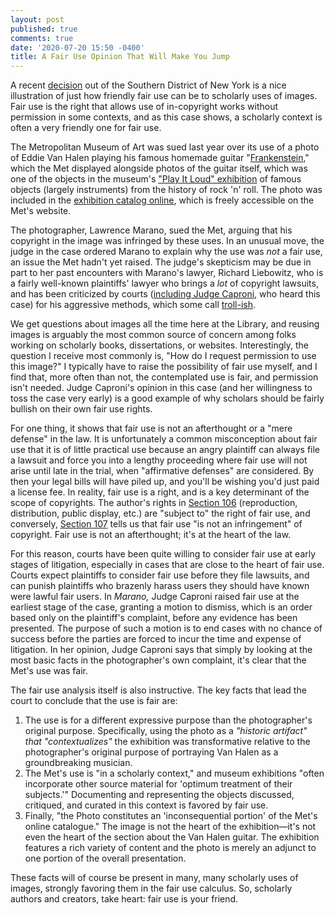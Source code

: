 ```yaml
---
layout: post
published: true
comments: true
date: '2020-07-20 15:50 -0400'
title: A Fair Use Opinion That Will Make You Jump
---
```

A recent [decision](https://law.justia.com/cases/federal/district-courts/new-york/nysdce/1:2019cv08606/522915/17/) out of the Southern District of New York is a nice illustration of just how friendly fair use can be to scholarly uses of images. Fair use is the right that allows use of in-copyright works without permission in some contexts, and as this case shows, a scholarly context is often a very friendly one for fair use. 

The Metropolitan Museum of Art was sued last year over its use of a photo of Eddie Van Halen playing his famous homemade guitar "[Frankenstein](https://en.wikipedia.org/wiki/Frankenstrat)," which the Met displayed alongside photos of the guitar itself, which was one of the objects in the museum's ["Play It Loud" exhibition](https://www.metmuseum.org/exhibitions/listings/2019/play-it-loud) of famous objects (largely instruments) from the history of rock 'n' roll. The photo was included in the [exhibition catalog online](https://www.metmuseum.org/art/collection/search/752454?&exhibitionId=%7bd4024ef6-623f-4770-a626-a38b90c25b64%7d&oid=752454&pkgids=569&pg=0&rpp=100&pos=22&ft=*&offset=100), which is freely accessible on the Met's website. 

The photographer, Lawrence Marano, sued the Met, arguing that his copyright in the image was infringed by these uses. In an unusual move, the judge in the case ordered Marano to explain why the use was *not* a fair use, an issue the Met hadn't yet raised. The judge's skepticism may be due in part to her past encounters with Marano's lawyer, Richard Liebowitz, who is a fairly well-known plaintiffs' lawyer who brings a *lot* of copyright lawsuits, and has been criticized by courts ([including Judge Caproni,](https://news.bloomberglaw.com/ip-law/court-orders-copyright-troll-into-firm-management-course) who heard this case) for his aggressive methods, which some call [troll-ish](https://news.bloomberglaw.com/ip-law/second-us-judge-derides-photo-copyright-lawyer-as-troll).

We get questions about images all the time here at the Library, and reusing images is arguably the most common source of concern among folks working on scholarly books, dissertations, or websites. Interestingly, the question I receive most commonly is, "How do I request permission to use this image?" I typically have to raise the possibility of fair use myself, and I find that, more often than not, the contemplated use is fair, and permission isn't needed. Judge Caproni's opinion in this case (and her willingness to toss the case very early) is a good example of why scholars should be fairly bullish on their own fair use rights.

For one thing, it shows that fair use is not an afterthought or a "mere defense" in the law. It is unfortunately a common misconception about fair use that it is of little practical use because an angry plaintiff can always file a lawsuit and force you into a lengthy proceeding where fair use will not arise until late in the trial, when "affirmative defenses" are considered. By then your legal bills will have piled up, and you'll be wishing you'd just paid a license fee. In reality, fair use is a right, and is a key determinant of the scope of copyrights. The author's rights in [Section 106](https://www.law.cornell.edu/uscode/text/17/106) (reproduction, distribution, public display, etc.) are "subject to" the right of fair use, and conversely, [Section 107](https://www.law.cornell.edu/uscode/text/17/107) tells us that fair use "is not an infringement" of copyright. Fair use is not an afterthought; it's at the heart of the law.

For this reason, courts have been quite willing to consider fair use at early stages of litigation, especially in cases that are close to the heart of fair use. Courts expect plaintiffs to consider fair use before they file lawsuits, and can punish plaintiffs who brazenly harass users they should have known were lawful fair users. In *Marano,* Judge Caproni raised fair use at the earliest stage of the case, granting a motion to dismiss, which is an order based only on the plaintiff's complaint, before any evidence has been presented. The purpose of such a motion is to end cases with no chance of success before the parties are forced to incur the time and expense of litigation. In her opinion, Judge Caproni says that simply by looking at the most basic facts in the photographer's own complaint, it's clear that the Met's use was fair.

The fair use analysis itself is also instructive. The key facts that lead the court to conclude that the use is fair are:

1. The use is for a different expressive purpose than the photographer's original purpose. Specifically, using the photo as a *"historic artifact" that "contextualizes"* the exhibition was transformative relative to the photographer's original purpose of portraying Van Halen as a groundbreaking musician.
2. The Met's use is "in a scholarly context," and museum exhibitions "often incorporate other source material for 'optimum treatment of their subjects.'" Documenting and representing the objects discussed, critiqued, and curated in this context is favored by fair use.
3. Finally, "the Photo constitutes an 'inconsequential portion' of the Met's online catalogue." The image is not the heart of the exhibition—it's not even the heart of the section about the Van Halen guitar. The exhibition features a rich variety of content and the photo is merely an adjunct to one portion of the overall presentation.

These facts will of course be present in many, many scholarly uses of images, strongly favoring them in the fair use calculus. So, scholarly authors and creators, take heart: fair use is your friend.